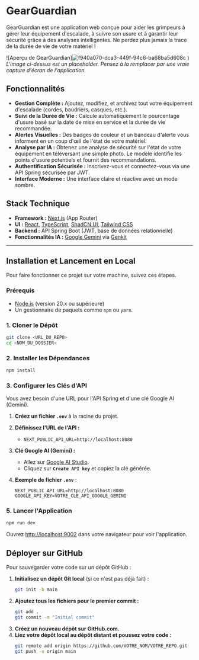 # GearGuardian

GearGuardian est une application web conçue pour aider les grimpeurs à gérer leur équipement d'escalade, à suivre son usure et à garantir leur sécurité grâce à des analyses intelligentes. Ne perdez plus jamais la trace de la durée de vie de votre matériel !

![Aperçu de GearGuardian]![f940a070-dca3-449f-94c6-ba68ba5d608c](https://github.com/user-attachments/assets/90ca7e65-c146-422b-8fc3-f8bc80a7cfdf)
)
*L'image ci-dessus est un placeholder. Pensez à la remplacer par une vraie capture d'écran de l'application.*

## Fonctionnalités

*   **Gestion Complète :** Ajoutez, modifiez, et archivez tout votre équipement d'escalade (cordes, baudriers, casques, etc.).
*   **Suivi de la Durée de Vie :** Calcule automatiquement le pourcentage d'usure basé sur la date de mise en service et la durée de vie recommandée.
*   **Alertes Visuelles :** Des badges de couleur et un bandeau d'alerte vous informent en un coup d'œil de l'état de votre matériel.
*   **Analyse par IA :** Obtenez une analyse de sécurité sur l'état de votre équipement en téléversant une simple photo. Le modèle identifie les points d'usure potentiels et fournit des recommandations.
*   **Authentification Sécurisée :** Inscrivez-vous et connectez-vous via une API Spring sécurisée par JWT.
*   **Interface Moderne :** Une interface claire et réactive avec un mode sombre.

## Stack Technique

*   **Framework :** [Next.js](https://nextjs.org/) (App Router)
*   **UI :** [React](https://react.dev/), [TypeScript](https://www.typescriptlang.org/), [ShadCN UI](https://ui.shadcn.com/), [Tailwind CSS](https://tailwindcss.com/)
*   **Backend :** API Spring Boot (JWT, base de données relationnelle)
*   **Fonctionnalités IA :** [Google Gemini](https://ai.google.dev/) via [Genkit](https://firebase.google.com/docs/genkit)

---

## Installation et Lancement en Local

Pour faire fonctionner ce projet sur votre machine, suivez ces étapes.

### Prérequis

*   [Node.js](https://nodejs.org/) (version 20.x ou supérieure)
*   Un gestionnaire de paquets comme `npm` ou `yarn`.

### 1. Cloner le Dépôt

```bash
git clone <URL_DU_REPO>
cd <NOM_DU_DOSSIER>
```

### 2. Installer les Dépendances

```bash
npm install
```

### 3. Configurer les Clés d'API

Vous avez besoin d'une URL pour l'API Spring et d'une clé Google AI (Gemini).

1.  **Créez un fichier `.env`** à la racine du projet.
2.  **Définissez l'URL de l'API :**
    *   `NEXT_PUBLIC_API_URL=http://localhost:8080`
3.  **Clé Google AI (Gemini) :**
    *   Allez sur [Google AI Studio](https://aistudio.google.com/app/apikey).
    *   Cliquez sur **`Create API key`** et copiez la clé générée.
4.  **Exemple de fichier `.env`** :

    ```env
    NEXT_PUBLIC_API_URL=http://localhost:8080
    GOOGLE_API_KEY=VOTRE_CLE_API_GOOGLE_GEMINI
    ```

### 5. Lancer l'Application

```bash
npm run dev
```

Ouvrez [http://localhost:9002](http://localhost:9002) dans votre navigateur pour voir l'application.

## Déployer sur GitHub

Pour sauvegarder votre code sur un dépôt GitHub :

1.  **Initialisez un dépôt Git local** (si ce n'est pas déjà fait) :
    ```bash
    git init -b main
    ```
2.  **Ajoutez tous les fichiers pour le premier commit :**
    ```bash
    git add .
    git commit -m "Initial commit"
    ```
3.  **Créez un nouveau dépôt sur GitHub.com.**
4.  **Liez votre dépôt local au dépôt distant et poussez votre code :**
    ```bash
    git remote add origin https://github.com/VOTRE_NOM/VOTRE_REPO.git
    git push -u origin main
    ```

